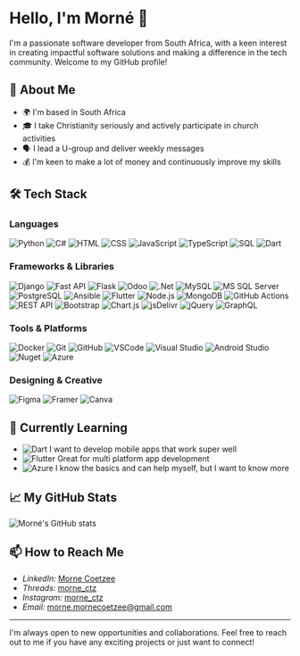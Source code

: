 # Hello, I'm Morné 👋

I'm a passionate software developer from South Africa, with a keen interest in creating impactful software solutions and making a difference in the tech community. Welcome to my GitHub profile!

## 🚀 About Me

- 🌍 I'm based in South Africa
- 🎓 I take Christianity seriously and actively participate in church activities
- 🗣️ I lead a U-group and deliver weekly messages
- 💰 I'm keen to make a lot of money and continuously improve my skills

## 🛠️ Tech Stack

### Languages

![Python](https://img.shields.io/badge/-Python-black?style=flat-square&logo=python)
![C#](https://img.shields.io/badge/-C%23-black?style=flat-square&logo=csharp)
![HTML](https://img.shields.io/badge/-HTML5-black?style=flat-square&logo=html5)
![CSS](https://img.shields.io/badge/-CSS3-black?style=flat-square&logo=css3)
![JavaScript](https://img.shields.io/badge/-JavaScript-black?style=flat-square&logo=javascript)
![TypeScript](https://img.shields.io/badge/-TypeScript-black?style=flat-square&logo=typescript)
![SQL](https://img.shields.io/badge/-SQL-black?style=flat-square&logo=sql)
![Dart](https://img.shields.io/badge/-Dart-black?style=flat-square&logo=dart)

### Frameworks & Libraries

![Django](https://img.shields.io/badge/-Django-black?style=flat-square&logo=django)
![Fast API](https://img.shields.io/badge/-Fast%20API-black?style=flat-square&logo=fastapi)
![Flask](https://img.shields.io/badge/-Flask-black?style=flat-square&logo=flask)
![Odoo](https://img.shields.io/badge/-Odoo-black?style=flat-square&logo=odoo)
![.Net](https://img.shields.io/badge/-.Net-black?style=flat-square&logo=dotnet)
![MySQL](https://img.shields.io/badge/-MySQL-black?style=flat-square&logo=mysql)
![MS SQL Server](https://img.shields.io/badge/-Microsoft%20SQL%20Server-black?style=flat-square&logo=microsoftsqlserver)
![PostgreSQL](https://img.shields.io/badge/-PostgreSQL-black?style=flat-square&logo=postgresql)
![Ansible](https://img.shields.io/badge/-Ansible-black?style=flat-square&logo=ansible)
![Flutter](https://img.shields.io/badge/-Flutter-black?style=flat-square&logo=flutter)
![Node.js](https://img.shields.io/badge/-Node.js-black?style=flat-square&logo=node.js)
![MongoDB](https://img.shields.io/badge/-MongoDB-black?style=flat-square&logo=mongodb)
![GitHub Actions](https://img.shields.io/badge/-GitHub%20Actions-black?style=flat-square&logo=github-actions)
![REST API](https://img.shields.io/badge/-REST%20API-black?style=flat-square&logo=rest-api)
![Bootstrap](https://img.shields.io/badge/-Bootstrap-black?style=flat-square&logo=bootstrap)
![Chart.js](https://img.shields.io/badge/-Chart.js-black?style=flat-square&logo=chartdotjs)
![jsDelivr](https://img.shields.io/badge/-jsDelivr-black?style=flat-square&logo=jsdelivr)
![jQuery](https://img.shields.io/badge/-jQuery-black?style=flat-square&logo=jquery)
![GraphQL](https://img.shields.io/badge/-GraphQL-black?style=flat-square&logo=graphql)

### Tools & Platforms

![Docker](https://img.shields.io/badge/-Docker-black?style=flat-square&logo=docker)
![Git](https://img.shields.io/badge/-Git-black?style=flat-square&logo=git)
![GitHub](https://img.shields.io/badge/-GitHub-black?style=flat-square&logo=github)
![VSCode](https://img.shields.io/badge/-VS%20Code-black?style=flat-square&logo=visual-studio-code)
![Visual Studio](https://img.shields.io/badge/-Visual%20Studio-black?style=flat-square&logo=visualstudio)
![Android Studio](https://img.shields.io/badge/-Android%20Studio-black?style=flat-square&logo=androidstudio)
![Nuget](https://img.shields.io/badge/-NuGet-black?style=flat-square&logo=microsoft-nuget)
![Azure](https://img.shields.io/badge/-Azure-black?style=flat-square&logo=microsoft-azure)

### Designing & Creative

![Figma](https://img.shields.io/badge/-Figma-black?style=flat-square&logo=figma)
![Framer](https://img.shields.io/badge/-Framer-black?style=flat-square&logo=framer)
![Canva](https://img.shields.io/badge/-Canva-black?style=flat-square&logo=canva)

## 🌱 Currently Learning

- ![Dart](https://img.shields.io/badge/-Dart-black?style=flat-square&logo=dart) I want to develop mobile apps that work super well
- ![Flutter](https://img.shields.io/badge/-Flutter-black?style=flat-square&logo=flutter) Great for multi platform app development
- ![Azure](https://img.shields.io/badge/-Azure-black?style=flat-square&logo=microsoft-azure) I know the basics and can help myself, but I want to know more


## 📈 My GitHub Stats

![Morné's GitHub stats](https://github-readme-stats.vercel.app/api?username=Morne-Coetzee&show_icons=true&theme=radical)

## 📫 How to Reach Me

- *LinkedIn:* [Morne Coetzee](https://www.linkedin.com/in/morn%C3%A9-c-39087314a?utm_source=share&utm_campaign=share_via&utm_content=profile&utm_medium=ios_app)
- *Threads:* [morne_ctz](https://www.threads.net/@morne_ctz)
- *Instagram:* [morne_ctz](https://www.instagram.com/morne_ctz?igsh=MWFwYnUyMnVvcXNsZg%3D%3D&utm_source=qr)
- *Email:* [morne.mornecoetzee@gmail.com](mailto:morne.mornecoetzee@gmail.com)

---

I'm always open to new opportunities and collaborations. Feel free to reach out to me if you have any exciting projects or just want to connect!